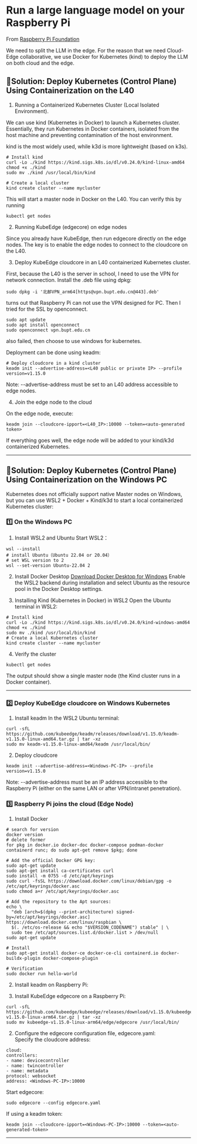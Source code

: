 # Run a large language model on your Raspberry Pi

From [Raspberry Pi Foundation](https://projects.raspberrypi.org/en/projects/llm-rpi/4)

We need to split the LLM in the edge. For the reason that we need Cloud-Edge collaborative, we use Docker for Kubernetes (kind) to deploy the LLM on both cloud and the edge.

## 🔹Solution: Deploy Kubernetes (Control Plane) Using Containerization on the L40

1. Running a Containerized Kubernetes Cluster (Local Isolated Environment).  

We can use kind (Kubernetes in Docker) to launch a Kubernetes cluster. Essentially, they run Kubernetes in Docker containers, isolated from the host machine and preventing contamination of the host environment.

kind is the most widely used, while k3d is more lightweight (based on k3s).

```
# Install kind
curl -Lo ./kind https://kind.sigs.k8s.io/dl/v0.24.0/kind-linux-amd64
chmod +x ./kind
sudo mv ./kind /usr/local/bin/kind

# Create a local cluster
kind create cluster --name mycluster
```

This will start a master node in Docker on the L40. You can verify this by running
```
kubectl get nodes
```

2. Running KubeEdge (edgecore) on edge nodes  

Since you already have KubeEdge, then run edgecore directly on the edge nodes. The key is to enable the edge nodes to connect to the cloudcore on the L40.

3. Deploy KubeEdge cloudcore in an L40 containerized Kubernetes cluster.  

First, because the L40 is the server in school, I need to use the VPN for network connection. Install the .deb file using dpkg:
```
sudo dpkg -i '北邮VPN_arm64[https@vpn.bupt.edu.cn@443].deb'
```
turns out that Raspberry Pi can not use the VPN designed for PC. Then I tried for the SSL by openconnect.
```
sudo apt update
sudo apt install openconnect
sudo openconnect vpn.bupt.edu.cn
```
also failed, then choose to use windows for kubernetes.

Deployment can be done using keadm:

```
# Deploy cloudcore in a kind cluster
keadm init --advertise-address=<L40 public or private IP> --profile version=v1.15.0
```
Note: --advertise-address must be set to an L40 address accessible to edge nodes.

4. Join the edge node to the cloud  

On the edge node, execute:
```
keadm join --cloudcore-ipport=<L40_IP>:10000 --token=<auto-generated token>
```
If everything goes well, the edge node will be added to your kind/k3d containerized Kubernetes.

---

## 🔹Solution: Deploy Kubernetes (Control Plane) Using Containerization on the Windows PC
Kubernetes does not officially support native Master nodes on Windows, but you can use WSL2 + Docker + Kind/k3d to start a local containerized Kubernetes cluster:

### 1️⃣ On the Windows PC
1. Install WSL2 and Ubuntu
Start WSL2：
```
wsl --install
# install Ubuntu（Ubuntu 22.04 or 20.04）
# set WSL version to 2
wsl --set-version Ubuntu-22.04 2
```

2. Install Docker Desktop
[Download Docker Desktop for Windows](https://www.docker.com/products/docker-desktop)
Enable the WSL2 backend during installation and select Ubuntu as the resource pool in the Docker Desktop settings.

3. Installing Kind (Kubernetes in Docker) in WSL2
Open the Ubuntu terminal in WSL2:
```
# Install kind
curl -Lo ./kind https://kind.sigs.k8s.io/dl/v0.24.0/kind-windows-amd64
chmod +x ./kind
sudo mv ./kind /usr/local/bin/kind
# Create a local Kubernetes cluster
kind create cluster --name mycluster
```

4. Verify the cluster
```
kubectl get nodes
```
The output should show a single master node (the Kind cluster runs in a Docker container).

---
### 2️⃣ Deploy KubeEdge cloudcore on Windows Kubernetes
1. Install keadm
In the WSL2 Ubuntu terminal:
```
curl -sfL https://github.com/kubeedge/keadm/releases/download/v1.15.0/keadm-v1.15.0-linux-amd64.tar.gz | tar -xz
sudo mv keadm-v1.15.0-linux-amd64/keadm /usr/local/bin/
```

2. Deploy cloudcore
```
keadm init --advertise-address=<Windows-PC-IP> --profile version=v1.15.0
```
Note: --advertise-address must be an IP address accessible to the Raspberry Pi (either on the same LAN or after VPN/intranet penetration).


### 3️⃣ Raspberry Pi joins the cloud (Edge Node)
1. Install Docker
```
# search for version
docker version
# delete former
for pkg in docker.io docker-doc docker-compose podman-docker containerd runc; do sudo apt-get remove $pkg; done

# Add the official Docker GPG key:
sudo apt-get update
sudo apt-get install ca-certificates curl
sudo install -m 0755 -d /etc/apt/keyrings
sudo curl -fsSL https://download.docker.com/linux/debian/gpg -o /etc/apt/keyrings/docker.asc
sudo chmod a+r /etc/apt/keyrings/docker.asc

# Add the repository to the Apt sources:
echo \
  "deb [arch=$(dpkg --print-architecture) signed-by=/etc/apt/keyrings/docker.asc] https://download.docker.com/linux/raspbian \
  $(. /etc/os-release && echo "$VERSION_CODENAME") stable" | \
  sudo tee /etc/apt/sources.list.d/docker.list > /dev/null
sudo apt-get update

# Install
sudo apt-get install docker-ce docker-ce-cli containerd.io docker-buildx-plugin docker-compose-plugin

# Verification
sudo docker run hello-world
```

2. Install keadm on Raspberry Pi:



3. Install KubeEdge edgecore on a Raspberry Pi:
```
curl -sfL https://github.com/kubeedge/kubeedge/releases/download/v1.15.0/kubeedge-v1.15.0-linux-arm64.tar.gz | tar -xz
sudo mv kubeedge-v1.15.0-linux-arm64/edge/edgecore /usr/local/bin/
```
2. Configure the edgecore configuration file, edgecore.yaml:  
Specify the cloudcore address:
```
cloud:
controllers:
- name: devicecontroller
- name: twincontroller
- name: metadata
protocol: websocket
address: <Windows-PC-IP>:10000
```
Start edgecore:
```
sudo edgecore --config edgecore.yaml
```
If using a keadm token:
```
keadm join --cloudcore-ipport=<Windows-PC-IP>:10000 --token=<auto-generated-token>
```

---
